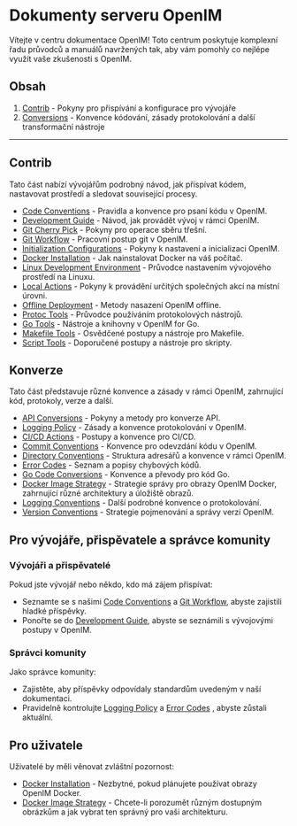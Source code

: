# Dokumenty serveru OpenIM

Vítejte v centru dokumentace OpenIM! Toto centrum poskytuje komplexní řadu průvodců a manuálů navržených tak, aby vám pomohly co nejlépe využít vaše zkušenosti s OpenIM.

## Obsah

1. [Contrib](https://github.com/openimsdk/open-im-server/blob/main/docs/contrib) - Pokyny pro přispívání a konfigurace pro vývojáře
2. [Conversions](https://github.com/openimsdk/open-im-server/blob/main/docs/contrib) - Konvence kódování, zásady protokolování a další transformační nástroje

------

## Contrib

Tato část nabízí vývojářům podrobný návod, jak přispívat kódem, nastavovat prostředí a sledovat související procesy.

- [Code Conventions](https://github.com/openimsdk/open-im-server/blob/main/docs/contrib/code-conventions.md) - Pravidla a konvence pro psaní kódu v OpenIM.
- [Development Guide](https://github.com/openimsdk/open-im-server/blob/main/docs/contrib/development.md) - Návod, jak provádět vývoj v rámci OpenIM.
- [Git Cherry Pick](https://github.com/openimsdk/open-im-server/blob/main/docs/contrib/gitcherry-pick.md) - Pokyny pro operace sběru třešní.
- [Git Workflow](https://github.com/openimsdk/open-im-server/blob/main/docs/contrib/git-workflow.md) - Pracovní postup git v OpenIM.
- [Initialization Configurations](https://github.com/openimsdk/open-im-server/blob/main/docs/contrib/init-config.md) - Pokyny k nastavení a inicializaci OpenIM.
- [Docker Installation](https://github.com/openimsdk/open-im-server/blob/main/docs/contrib/install-docker.md) - Jak nainstalovat Docker na váš počítač.
- [Linux Development Environment](https://github.com/openimsdk/open-im-server/blob/main/docs/contrib/linux-development.md) - Průvodce nastavením vývojového prostředí na Linuxu.
- [Local Actions](https://github.com/openimsdk/open-im-server/blob/main/docs/contrib/local-actions.md) - Pokyny k provádění určitých společných akcí na místní úrovni.
- [Offline Deployment](https://github.com/openimsdk/open-im-server/blob/main/docs/contrib/offline-deployment.md) - Metody nasazení OpenIM offline.
- [Protoc Tools](https://github.com/openimsdk/open-im-server/blob/main/docs/contrib/protoc-tools.md) - Průvodce používáním protokolových nástrojů.
- [Go Tools](https://github.com/openimsdk/open-im-server/blob/main/docs/contrib/util-go.md) - Nástroje a knihovny v OpenIM for Go.
- [Makefile Tools](https://github.com/openimsdk/open-im-server/blob/main/docs/contrib/util-makefile.md) - Osvědčené postupy a nástroje pro Makefile.
- [Script Tools](https://github.com/openimsdk/open-im-server/blob/main/docs/contrib/util-scripts.md) - Doporučené postupy a nástroje pro skripty.

## Konverze

Tato část představuje různé konvence a zásady v rámci OpenIM, zahrnující kód, protokoly, verze a další.

- [API Conversions](https://github.com/openimsdk/open-im-server/blob/main/docs/contrib/api.md) - Pokyny a metody pro konverze API.
- [Logging Policy](https://github.com/openimsdk/open-im-server/blob/main/docs/contrib/bash-log.md) - Zásady a konvence protokolování v OpenIM.
- [CI/CD Actions](https://github.com/openimsdk/open-im-server/blob/main/docs/contrib/cicd-actions.md) - Postupy a konvence pro CI/CD.
- [Commit Conventions](https://github.com/openimsdk/open-im-server/blob/main/docs/contrib/commit.md) - Konvence pro odevzdání kódu v OpenIM.
- [Directory Conventions](https://github.com/openimsdk/open-im-server/blob/main/docs/contrib/directory.md) - Struktura adresářů a konvence v rámci OpenIM.
- [Error Codes](https://github.com/openimsdk/open-im-server/blob/main/docs/contrib/error-code.md) - Seznam a popisy chybových kódů.
- [Go Code Conversions](https://github.com/openimsdk/open-im-server/blob/main/docs/contrib/go-code.md) - Konvence a převody pro kód Go.
- [Docker Image Strategy](https://github.com/openimsdk/open-im-server/blob/main/docs/contrib/images.md) - Strategie správy pro obrazy OpenIM Docker, zahrnující různé architektury a úložiště obrazů.
- [Logging Conventions](https://github.com/openimsdk/open-im-server/blob/main/docs/contrib/logging.md) - Další podrobné konvence o protokolování.
- [Version Conventions](https://github.com/openimsdk/open-im-server/blob/main/docs/contrib/version.md) - Strategie pojmenování a správy verzí OpenIM.


## Pro vývojáře, přispěvatele a správce komunity

### Vývojáři a přispěvatelé

Pokud jste vývojář nebo někdo, kdo má zájem přispívat:

- Seznamte se s našimi [Code Conventions](https://github.com/openimsdk/open-im-server/blob/main/docs/contrib/code-conventions.md) a [Git Workflow](https://github.com/openimsdk/open-im-server/blob/main/docs/contrib/git-workflow.md), abyste zajistili hladké příspěvky.
- Ponořte se do [Development Guide](https://github.com/openimsdk/open-im-server/blob/main/docs/contrib/development.md), abyste se seznámili s vývojovými postupy v OpenIM.

### Správci komunity

Jako správce komunity:

- Zajistěte, aby příspěvky odpovídaly standardům uvedeným v naší dokumentaci.
- Pravidelně kontrolujte [Logging Policy](https://github.com/openimsdk/open-im-server/blob/main/docs/contrib/bash-log.md) a [Error Codes](https://github.com/openimsdk/open-im-server/blob/main/docs/contrib/error-code.md) , abyste zůstali aktuální.

## Pro uživatele

Uživatelé by měli věnovat zvláštní pozornost:

- [Docker Installation](https://github.com/openimsdk/open-im-server/blob/main/docs/contrib/install-docker.md) - Nezbytné, pokud plánujete používat obrazy OpenIM Docker.
- [Docker Image Strategy](https://github.com/openimsdk/open-im-server/blob/main/docs/contrib/images.md) - Chcete-li porozumět různým dostupným obrázkům a jak vybrat ten správný pro vaši architekturu.